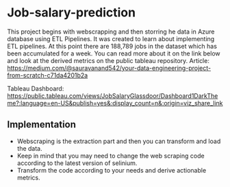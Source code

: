 # Job-salary-prediction
This project begins with webscrapping and then storring he data in Azure database using ETL Pipelines.
It was created to learn about implementing ETL pipelines.
At this point there are 188,789 jobs in the dataset which has been accumulated for a week.
You can read more about it on the link below and look at the derived metrics on the public tableau repository. 
Article: https://medium.com/@sauravanand542/your-data-engineering-project-from-scratch-c71da4201b2a

Tableau Dashboard: https://public.tableau.com/views/JobSalaryGlassdoor/Dashboard1DarkTheme?:language=en-US&publish=yes&:display_count=n&:origin=viz_share_link

## Implementation
* Webscraping is the extraction part and then you can transform and load the data.
* Keep in mind that you may need to change the web scraping code according to the latest version of selinium.
* Transform the code according to your needs and derive actionable metrics.
